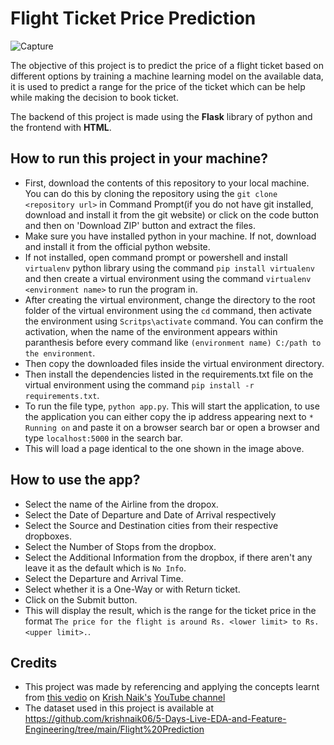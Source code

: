 # Flight Ticket Price Prediction
![Capture](https://user-images.githubusercontent.com/76962685/189926442-c383f809-ff15-4fa1-8814-dd7a7fa28fb8.JPG)

The objective of this project is to predict the price of a flight ticket based on different options by training a machine learning model on the available data, it is used to predict a range for the price of the ticket which can be help while making the decision to book ticket.

The backend of this project is made using the **Flask** library of python and the frontend with **HTML**.

## How to run this project in your machine?
* First, download the contents of this repository to your local machine. You can do this by cloning the repository using the `git clone <repository url>` in Command Prompt(if you do not have git installed, download and install it from the git website) or click on the code button and then on 'Download ZIP' button and extract the files.
* Make sure you have installed python in your machine. If not, download and install it from the official python website.
* If not installed, open command prompt or powershell and install `virtualenv` python library using the command `pip install virtualenv` and then create a virtual environment using the command `virtualenv <environment name>` to run the program in. 
* After creating the virtual environment, change the directory to the root folder of the virtual environment using the `cd` command, then activate the environment using `Scritps\activate` command. You can confirm the activation, when the name of the environment appears within paranthesis before every command like `(environment name) C:/path to the environment`.
* Then copy the downloaded files inside the virtual environment directory.
* Then install the dependencies listed in the requirements.txt file on the virtual environment using the command `pip install -r requirements.txt`.
* To run the file type, `python app.py`. This will start the application, to use the application you can either copy the ip address appearing next to `* Running on` and paste it on a browser search bar or open a browser and type `localhost:5000` in the search bar.
* This will load a page identical to the one shown in the image above.

## How to use the app?
* Select the name of the Airline from the dropox.
* Select the Date of Departure and Date of Arrival respectively 
* Select the Source and Destination cities from their respective dropboxes.
* Select the Number of Stops from the dropbox. 
* Select the Additional Information from the dropbox, if there aren't any leave it as the default which is `No Info`.
* Select the Departure and Arrival Time.
* Select whether it is a One-Way or with Return ticket.
* Click on the Submit button.
* This will display the result, which is the range for the ticket price in the format `The price for the flight is around Rs. <lower limit> to Rs. <upper limit>.`. 

## Credits
* This project was made by referencing and applying the concepts learnt from [this vedio](https://www.youtube.com/watch?v=v5dqavbyE-I&list=PLZoTAELRMXVPzj1D0i_6ajJ6gyD22b3jh&index=4) on [Krish Naik's](https://github.com/krishnaik06) [YouTube channel](https://www.youtube.com/user/krishnaik06)
* The dataset used in this project is available at https://github.com/krishnaik06/5-Days-Live-EDA-and-Feature-Engineering/tree/main/Flight%20Prediction

